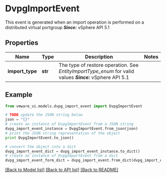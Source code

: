 # DvpgImportEvent

This event is generated when an import operation is performed on a distributed virtual portgroup  ***Since:*** vSphere API 5.1 

## Properties
Name | Type | Description | Notes
------------ | ------------- | ------------- | -------------
**import_type** | **str** | The type of restore operation.  See *EntityImportType_enum* for valid values  ***Since:*** vSphere API 5.1  | 

## Example

```python
from vmware_vi.models.dvpg_import_event import DvpgImportEvent

# TODO update the JSON string below
json = "{}"
# create an instance of DvpgImportEvent from a JSON string
dvpg_import_event_instance = DvpgImportEvent.from_json(json)
# print the JSON string representation of the object
print DvpgImportEvent.to_json()

# convert the object into a dict
dvpg_import_event_dict = dvpg_import_event_instance.to_dict()
# create an instance of DvpgImportEvent from a dict
dvpg_import_event_form_dict = dvpg_import_event.from_dict(dvpg_import_event_dict)
```
[[Back to Model list]](../README.md#documentation-for-models) [[Back to API list]](../README.md#documentation-for-api-endpoints) [[Back to README]](../README.md)


